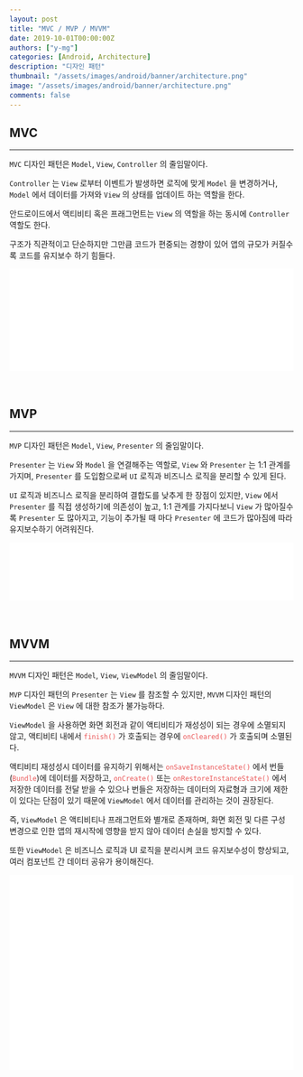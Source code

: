```yaml
---
layout: post
title: "MVC / MVP / MVVM"
date: 2019-10-01T00:00:00Z
authors: ["y-mg"]
categories: [Android, Architecture]
description: "디자인 패턴"
thumbnail: "/assets/images/android/banner/architecture.png"
image: "/assets/images/android/banner/architecture.png"
comments: false
---
```


## MVC
***
`MVC` 디자인 패턴은 `Model`, `View`, `Controller` 의 줄임말이다.
<br/>

`Controller` 는 `View` 로부터 이벤트가 발생하면 로직에 맞게 `Model` 을 변경하거나, `Model` 에서 데이터를 가져와 `View` 의 상태를 업데이트 하는 역할을 한다. 
<ber/>

안드로이드에서 액티비티 혹은 프래그먼트는 `View` 의 역할을 하는 동시에 `Controller` 역할도 한다.
<br/>

구조가 직관적이고 단순하지만 그만큼 코드가 편중되는 경향이 있어 앱의 규모가 커질수록 코드를 유지보수 하기 힘들다.
<br/>

<div style="
background-color: #ffffff;
background-image: url(/assets/images/android/content/pattern-mvc.png);
background-size: contain;
background-repeat: no-repeat;
background-position: center center;
">
<img src="/assets/images/android/content/pattern-mvc.png" style="visibility: hidden;" />
</div>
<br/>
<br/>



## MVP
***
`MVP` 디자인 패턴은 `Model`, `View`, `Presenter` 의 줄임말이다.
<br/>

`Presenter` 는 `View` 와 `Model` 을 연결해주는 역할로, `View` 와 `Presenter` 는 1:1 관계를 가지며, `Presenter` 를 도입함으로써 `UI` 로직과 비즈니스 로직을 분리할 수 있게 된다.
<br/>

`UI` 로직과 비즈니스 로직을 분리하여 결합도를 낮추게 한 장점이 있지만, `View` 에서 `Presenter` 를 직접 생성하기에 의존성이 높고, 1:1 관계를 가지다보니 `View` 가 많아질수록 `Presenter` 도 많아지고, 기능이 추가될 때 마다 `Presenter` 에 코드가 많아짐에 따라 유지보수하기 어려워진다.
<br/>

<div style="
background-color: #ffffff;
background-image: url(/assets/images/android/content/pattern-mvp.png);
background-size: contain;
background-repeat: no-repeat;
background-position: center center;
">
<img src="/assets/images/android/content/pattern-mvp.png" style="visibility: hidden;" />
</div>
<br/>
<br/>



## MVVM
***
`MVVM` 디자인 패턴은 `Model`, `View`, `ViewModel` 의 줄임말이다.
<br/>

`MVP` 디자인 패턴의 `Presenter` 는 `View` 를 참조할 수 있지만, `MVVM` 디자인 패턴의 `ViewModel` 은 `View` 에 대한 참조가 불가능하다.
<br/>

`ViewModel` 을 사용하면 화면 회전과 같이 액티비티가 재성성이 되는 경우에 소멸되지 않고, 액티비티 내에서 <code style="color: #eb5657;">finish()</code> 가 호출되는 경우에 <code style="color: #eb5657;">onCleared()</code> 가 호출되며 소멸된다.
<br/>

액티비티 재성성시 데이터를 유지하기 위해서는 <code style="color: #eb5657;">onSaveInstanceState()</code> 에서 번들(<code style="color: #eb5657;">Bundle</code>)에 데이터를 저장하고, <code style="color: #eb5657;">onCreate()</code> 또는 <code style="color: #eb5657;">onRestoreInstanceState()</code> 에서 저장한 데이터를 전달 받을 수 있으나 번들은 저장하는 데이터의 자료형과 크기에 제한이 있다는 단점이 있기 때문에 `ViewModel` 에서 데이터를 관리하는 것이 권장된다.
<br/>

즉, `ViewModel` 은 액티비티나 프래그먼트와 별개로 존재하며, 화면 회전 및 다른 구성 변경으로 인한 앱의 재시작에 영향을 받지 않아 데이터 손실을 방지할 수 있다.
<br/>

또한 `ViewModel` 은 비즈니스 로직과 UI 로직을 분리시켜 코드 유지보수성이 향상되고, 여러 컴포넌트 간 데이터 공유가 용이해진다.
<br/>

<div style="
background-color: #ffffff;
background-image: url(/assets/images/android/content/pattern-mvvm.png);
background-size: contain;
background-repeat: no-repeat;
background-position: center center;
">
<img src="/assets/images/android/content/pattern-mvvm.png" style="visibility: hidden;" />
</div>